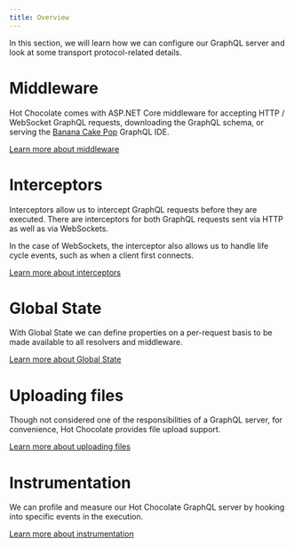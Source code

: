```yaml
---
title: Overview
---
```


In this section, we will learn how we can configure our GraphQL server and look at some transport protocol-related details.

# Middleware

Hot Chocolate comes with ASP.NET Core middleware for accepting HTTP / WebSocket GraphQL requests, downloading the GraphQL schema, or serving the [Banana Cake Pop](/docs/bananacakepop) GraphQL IDE.

[Learn more about middleware](/docs/hotchocolate/server/middleware)

# Interceptors

Interceptors allow us to intercept GraphQL requests before they are executed. There are interceptors for both GraphQL requests sent via HTTP as well as via WebSockets.

In the case of WebSockets, the interceptor also allows us to handle life cycle events, such as when a client first connects.

[Learn more about interceptors](/docs/hotchocolate/server/interceptors)

# Global State

With Global State we can define properties on a per-request basis to be made available to all resolvers and middleware.

[Learn more about Global State](/docs/hotchocolate/server/global-state)

# Uploading files

Though not considered one of the responsibilities of a GraphQL server, for convenience, Hot Chocolate provides file upload support.

[Learn more about uploading files](/docs/hotchocolate/server/uploading-files)

# Instrumentation

We can profile and measure our Hot Chocolate GraphQL server by hooking into specific events in the execution.

[Learn more about instrumentation](/docs/hotchocolate/server/instrumentation)
